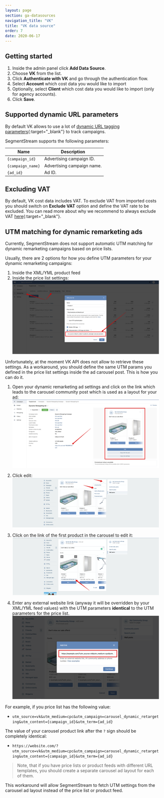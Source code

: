 ```yaml
---
layout: page
section: ga-datasources
navigation_title: "VK"
title: "VK data source"
order: 7
date: 2020-06-17
---
```


## Getting started

1. Inside the admin panel click **Add Data Source**.
2. Choose **VK** from the list.
3. Click **Authenticate with VK** and go through the authentication flow.
4. Select **Account** which cost data you would like to import
5. Optionally, select **Client** which cost data you would like to import (only for agency accounts).
6. Click **Save**.

## Supported dynamic URL parameters

By default VK allows to use a lot of [dynamic URL tagging parameters](https://vk.com/faq11846){:target="_blank"} to track campaigns.

SegmentStream supports the following parameters:

Name|Description
--- | ---
`{campaign_id}` | Advertising campaign ID.
`{campaign_name}` | Advertising campaign name.
`{ad_id}` | Ad ID.

## Excluding VAT

By default, VK cost data includes VAT. To exclude VAT from imported costs you should switch on **Exclude VAT** option and define the VAT rate to be excluded. You can read more about why we recommend to always exclude VAT [here](/ga-datasources/#vat-handling){:target="_blank"}.
  
## UTM matching for dynamic remarketing ads

Currently, SegmentStream does not support automatic UTM matching for dynamic remarketing campaigns based on price lists.

Usually, there are 2 options for how you define UTM parameters for your dynamic remarketing campaigns:

1. Inside the XML/YML product feed
2. Inside the price list settings:
![VK price list UTM params](/img/vk/vk-pricelist.png)

Unfortunately, at the moment VK API does not allow to retrieve these settings. As a workaround, you should define the same UTM params you defined in the price list settings inside the ad carousel post. This is how you can do it.

1. Open your dynamic remarketing ad settings and click on the link which leads to the carousel community post which is used as a layout for your ad:
![VK ad carousel post link](/img/vk/vk-carousel-layout-link.png)

2. Click edit:
![VK ad carousel edit](/img/vk/vk-carousel-edit.png)

3. Click on the link of the first product in the carousel to edit it:
![VK ad carousel link edit](/img/vk/vk-carousel-link-edit.png)

4. Enter any external website link (anyway it will be overridden by your XML/YML feed values) with the UTM parameters **identical** to the UTM parameters for the price list.
![VK ad carousel link value](/img/vk/vk-carousel-link-value.png)

For example, if you price list has the following value:
* `utm_source=vk&utm_medium=cpc&utm_campaign=carousel_dynamic_retargeting&utm_content={campaign_id}&utm_term={ad_id}`

The value of your carousel product link after the `?` sign should be completely identical:
* `https://website.com/?utm_source=vk&utm_medium=cpc&utm_campaign=carousel_dynamic_retargeting&utm_content={campaign_id}&utm_term={ad_id}`

> Note, that if you have price lists or product feeds with different URL templates, you should create a separate carousel ad layout for each of them.

This workaround will allow SegmentStream to fetch UTM settings from the carousel ad layout instead of the price list or product feed.

